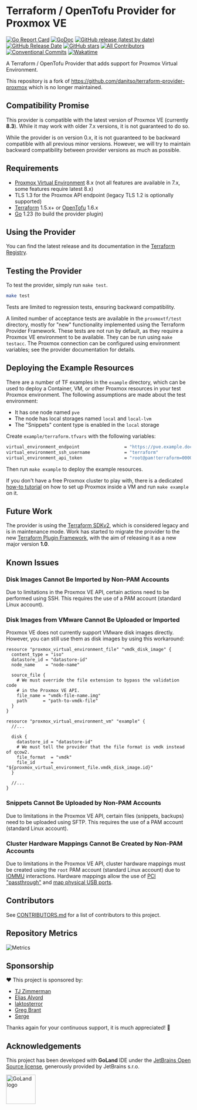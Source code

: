 # Terraform / OpenTofu Provider for Proxmox VE

[![Go Report Card](https://goreportcard.com/badge/github.com/bpg/terraform-provider-proxmox)](https://goreportcard.com/report/github.com/bpg/terraform-provider-proxmox)
[![GoDoc](https://godoc.org/github.com/bpg/terraform-provider-proxmox?status.svg)](http://godoc.org/github.com/bpg/terraform-provider-proxmox)
[![GitHub release (latest by date)](https://img.shields.io/github/v/release/bpg/terraform-provider-proxmox)](https://github.com/bpg/terraform-provider-proxmox/releases/latest)
[![GitHub Release Date](https://img.shields.io/github/release-date/bpg/terraform-provider-proxmox)](https://github.com/bpg/terraform-provider-proxmox/releases/latest)
[![GitHub stars](https://img.shields.io/github/stars/bpg/terraform-provider-proxmox?style=flat)](https://github.com/bpg/terraform-provider-proxmox/stargazers)
[![All Contributors](https://img.shields.io/github/all-contributors/bpg/terraform-provider-proxmox)](#contributors)
[![Conventional Commits](https://img.shields.io/badge/conventional%20commits-v1.0.0-ff69b4)](https://www.conventionalcommits.org/en/v1.0.0/)
[![Wakatime](https://wakatime.com/badge/github/bpg/terraform-provider-proxmox.svg)](https://wakatime.com/@a51a1a51-85c3-497b-b88a-3b310a709909/projects/vdtgmpvjom)

A Terraform / OpenTofu Provider that adds support for Proxmox Virtual Environment.

This repository is a fork of <https://github.com/danitso/terraform-provider-proxmox> which is no longer maintained.

## Compatibility Promise

This provider is compatible with the latest version of Proxmox VE (currently **8.3**).
While it may work with older 7.x versions, it is not guaranteed to do so.

While the provider is on version 0.x, it is not guaranteed to be backward compatible with all previous minor versions.
However, we will try to maintain backward compatibility between provider versions as much as possible.

## Requirements

- [Proxmox Virtual Environment](https://www.proxmox.com/en/proxmox-virtual-environment/) 8.x (not all features are available in 7.x, some features require latest 8.x)
- TLS 1.3 for the Proxmox API endpoint (legacy TLS 1.2 is optionally supported)
- [Terraform](https://www.terraform.io/downloads.html) 1.5.x+ or [OpenTofu](https://opentofu.org) 1.6.x
- [Go](https://golang.org/doc/install) 1.23 (to build the provider plugin)

## Using the Provider

You can find the latest release and its documentation in the [Terraform Registry](https://registry.terraform.io/providers/bpg/proxmox/latest).

## Testing the Provider

To test the provider, simply run `make test`.

```sh
make test
```

Tests are limited to regression tests, ensuring backward compatibility.

A limited number of acceptance tests are available in the `proxmoxtf/test` directory, mostly for "new" functionality implemented using the Terraform Provider Framework.
These tests are not run by default, as they require a Proxmox VE environment to be available.
They can be run using `make testacc`. The Proxmox connection can be configured using environment variables; see the provider documentation for details.

## Deploying the Example Resources

There are a number of TF examples in the `example` directory, which can be used to deploy a Container, VM, or other Proxmox resources in your test Proxmox environment.
The following assumptions are made about the test environment:

- It has one node named `pve`
- The node has local storages named `local` and `local-lvm`
- The "Snippets" content type is enabled in the `local` storage

Create `example/terraform.tfvars` with the following variables:

```sh
virtual_environment_endpoint                 = "https://pve.example.doc:8006/"
virtual_environment_ssh_username             = "terraform"
virtual_environment_api_token                = "root@pam!terraform=00000000-0000-0000-0000-000000000000"
```

Then run `make example` to deploy the example resources.

If you don't have a free Proxmox cluster to play with, there is a dedicated [how-to tutorial](docs/guides/setup-proxmox-for-tests.md) on how to set up Proxmox inside a VM and run `make example` on it.

## Future Work

The provider is using the [Terraform SDKv2](https://developer.hashicorp.com/terraform/plugin/sdkv2), which is considered legacy and is in maintenance mode.
Work has started to migrate the provider to the new [Terraform Plugin Framework](https://www.terraform.io/docs/extend/plugin-sdk.html), with the aim of releasing it as a new major version **1.0**.

## Known Issues

### Disk Images Cannot Be Imported by Non-PAM Accounts

Due to limitations in the Proxmox VE API, certain actions need to be performed using SSH. This requires the use of a PAM account (standard Linux account).

### Disk Images from VMware Cannot Be Uploaded or Imported

Proxmox VE does not currently support VMware disk images directly.
However, you can still use them as disk images by using this workaround:

```hcl
resource "proxmox_virtual_environment_file" "vmdk_disk_image" {
  content_type = "iso"
  datastore_id = "datastore-id"
  node_name    = "node-name"

  source_file {
    # We must override the file extension to bypass the validation code
    # in the Proxmox VE API.
    file_name = "vmdk-file-name.img"
    path      = "path-to-vmdk-file"
  }
}

resource "proxmox_virtual_environment_vm" "example" {
  //...

  disk {
    datastore_id = "datastore-id"
    # We must tell the provider that the file format is vmdk instead of qcow2.
    file_format  = "vmdk"
    file_id      = "${proxmox_virtual_environment_file.vmdk_disk_image.id}"
  }

  //...
}
```

### Snippets Cannot Be Uploaded by Non-PAM Accounts

Due to limitations in the Proxmox VE API, certain files (snippets, backups) need to be uploaded using SFTP.
This requires the use of a PAM account (standard Linux account).

### Cluster Hardware Mappings Cannot Be Created by Non-PAM Accounts

Due to limitations in the Proxmox VE API, cluster hardware mappings must be created using the `root` PAM account (standard Linux account) due to [IOMMU](https://en.wikipedia.org/wiki/Input%E2%80%93output_memory_management_unit#Virtualization) interactions.
Hardware mappings allow the use of [PCI "passthrough"](https://pve.proxmox.com/wiki/PCI_Passthrough) and [map physical USB ports](https://pve.proxmox.com/wiki/USB_Physical_Port_Mapping).

## Contributors

See [CONTRIBUTORS.md](CONTRIBUTORS.md) for a list of contributors to this project.

## Repository Metrics

<picture>
  <img src="https://gist.githubusercontent.com/bpg/2cc44ead81225542ed1ef0303d8f9eb9/raw/metrics.svg?p" alt="Metrics">
</picture>

## Sponsorship

❤️ This project is sponsored by:

- [TJ Zimmerman](https://github.com/zimmertr)
- [Elias Alvord](https://github.com/elias314)
- [laktosterror](https://github.com/laktosterror)
- [Greg Brant](https://github.com/gregbrant2)
- [Serge](https://github.com/sergelogvinov)

Thanks again for your continuous support, it is much appreciated! 🙏

## Acknowledgements

This project has been developed with **GoLand** IDE under the [JetBrains Open Source license](https://www.jetbrains.com/community/opensource/#support), generously provided by JetBrains s.r.o.

<img src="https://resources.jetbrains.com/storage/products/company/brand/logos/GoLand_icon.png" alt="GoLand logo" width="80">
